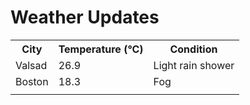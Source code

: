 # Weather Updates

<!-- WEATHER-UPDATE-START -->
<table><tr><th>City</th><th>Temperature (°C)</th><th>Condition</th></tr><tr><td>Valsad</td><td>26.9</td><td>Light rain shower</td></tr><tr><td>Boston</td><td>18.3</td><td>Fog</td></tr><tr><td></td><td></td><td></td></tr></table>
<!-- WEATHER-UPDATE-END -->
